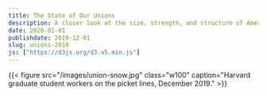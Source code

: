 ```yaml
---
title: The State of Our Unions
description: A closer look at the size, strength, and structure of American labor.
date: 2020-01-01
publishdate: 2019-12-01
slug: unions-2019
js: ["https://d3js.org/d3.v5.min.js"]
---
```


{{< figure src="/images/union-snow.jpg" class="w100" 
caption="Harvard graduate student workers on the picket lines, December 2019." >}}

<!--
>how unions are on the decline but also resurging. actually poorly
>understood from a structural persp.  good time to ask: what do unions
>actually look like in 2019?

<span style="text-transform: uppercase; font-size: 0.85rem">Like so much else in America,</span> 
unions diverged from their 
-->

<div id="intl-chart"></div>


<script src="/js/unions-2019.js"></script>
